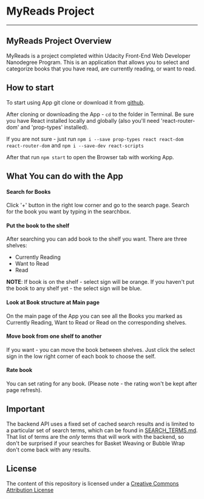 # MyReads Project
---

## MyReads Project Overview
MyReads is a project completed within Udacity Front-End Web Developer Nanodegree Program. 
This is an application that allows you to select and categorize books that you have read, are currently reading, or want to read.

## How to start

To start using App git clone or download it from [github](https://github.com/rouzrise/bookShelves_React.git).

After cloning or downloading the App - `cd` to the folder in Terminal.
Be sure you have React installed locally and globally (also you'll need 'react-router-dom' and 'prop-types' installed).

If you are not sure - just run 
`npm i --save prop-types react react-dom react-router-dom` and `npm i --save-dev react-scripts`

After that run `npm start` to open the Browser tab with working App.

## What You can do with the App

#### Search for Books 
Click '+' button in the right low corner and go to the search page. Search for the book you want by typing in the searchbox.

#### Put the book to the shelf
After searching you can add book to the shelf you want.
There are three shelves:
* Currently Reading
* Want to Read
* Read

__NOTE__: If book is on the shelf - select sign will be orange. If you haven't put the book to any shelf yet - the select sign will be blue.

#### Look at Book structure at Main page
On the main page of the App you can see all the Books you marked as Currently Reading, Want to Read or Read on the corresponding shelves.

#### Move book from one shelf to another
If you want - you can move the book between shelves. Just click the select sign in the low right corner of each book to choose the self.

#### Rate book
You can set rating for any book. (Please note - the rating won't be kept after page refresh).


## Important
The backend API uses a fixed set of cached search results and is limited to a particular set of search terms, which can be found in [SEARCH_TERMS.md](SEARCH_TERMS.md). That list of terms are the _only_ terms that will work with the backend, so don't be surprised if your searches for Basket Weaving or Bubble Wrap don't come back with any results.

## License

The content of this repository is licensed under a [Creative Commons Attribution License](https://creativecommons.org/licenses/by/3.0/us/) 
